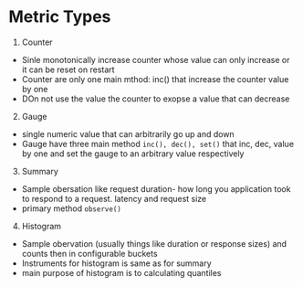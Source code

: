 # Metric Types
1. Counter
- Sinle monotonically increase counter whose value can only increase or it can be reset on restart
- Counter are only one main mthod: inc() that increase the counter value by one
- DOn not use the value the counter to exopse a value that can decrease
2. Gauge
- single numeric value that can arbitrarily go up and down 
- Gauge have three main method `inc(), dec(), set()` that inc, dec, value by one and set the gauge to an arbitrary value respectively
3. Summary
- Sample obersation like request duration- how long you application took to respond to a request. latency and request size 
- primary method `observe()` 
4. Histogram
- Sample obervation (usually things like duration or response sizes) and counts then in configurable buckets
- Instruments for histogram is same as for summary
- main purpose of histogram is to calculating quantiles
